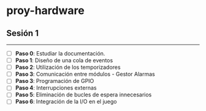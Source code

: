 # proy-hardware
## Sesión 1
---
- [ ] **Paso 0**: Estudiar la documentación.
- [ ] **Paso 1**: Diseño de una cola de eventos
- [ ] **Paso 2**: Utilización de los temporizadores
- [ ] **Paso 3**: Comunicación entre módulos - Gestor Alarmas
- [ ] **Paso 3**: Programación de GPIO
- [ ] **Paso 4**: Interrupciones externas
- [ ] **Paso 5**: Eliminación de bucles de espera innecesarios
- [ ] **Paso 6**: Integración de la I/O en el juego
